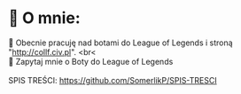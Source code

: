 <!-- https://gprm.itsvg.in/ -->

# 💫 O mnie:
🔭 Obecnie pracuję nad botami do League of Legends i stroną "http://collf.civ.pl".
<br<<br>
💬 Zapytaj mnie o Boty do League of Legends
<br><br>
SPIS TREŚCI: https://github.com/SomerlikP/SPIS-TRESCI
